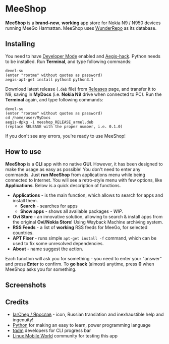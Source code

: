 # MeeShop

**MeeShop** is a **brand-new**, **working** app store for Nokia N9 / N950 devices running MeeGo Harmattan. MeeShop uses [WunderRepo](http://wunderwungiel.pl/MeeGo/Repository) as its database.

## Installing

You need to have [Developer Mode](http://wunderwungiel.pl/MeeGo/posts/devmode-22.04.2023.html) enabled and [Aegis-hack](https://talk.maemo.org/showthread.php?t=90750).
Python needs to be installed. Run **Terminal**, and type following commands:

    devel-su
    (enter "rootme" without quotes as password)
    aegis-apt-get install python3 python3.1

Download latest release (`.deb` file) from [Releases](https://github.com/WunderWungiel/MeeShop/releases) page, and transfer it to N9, saving in **MyDocs** (i.e. **Nokia N9** drive when connected to PC).
Run the **Terminal** again, and type following commands:

    devel-su
    (enter "rootme" without quotes as password)
    cd /home/user/MyDocs
    aegis-dpkg -i meeshop_RELEASE_armel.deb
    (replace RELEASE with the proper number, i.e. 0.1.0)
If you don't see any errors, you're ready to use MeeShop!

## How to use

**MeeShop** is a **CLI** app with no native **GUI**. However, it has been designed to make the usage as easy as possible! You don't need to enter any commands.
Just **run MeeShop** from applications menu while being connected to Internet. You will see a retro-style menu with few options, like **Applications**. Below is a quick description of functions.

 - **Applications** - is the main function, which allows to search for apps and install them.
	 - **Search** - searches for apps
	 - **Show apps** - shows all available packages - *WIP*.
- **Ovi Store** - an innovative solution, allowing to search & install apps from the original **Ovi/Nokia Store**! Using Wayback Machine archiving system.
- **RSS Feeds** - a list of **working** RSS feeds for MeeGo, for selected countries.
- **APT Fixer** - runs simple `apt-get install -f` command, which can be used to fix some unresolved dependencies.
- **About** - name suggest the action.

Each function will ask you for something - you need to enter your "answer" and press **Enter** to confirm.
To **go back** (almost) anytime, press **0** when MeeShop asks you for something.

## Screenshots

## Credits

 - [IarChep / Ярослав](https://t.me/iaroslavchep) - icon, Russian translation and inexhaustible help and ingenuity!
 - [Python](https://python.org) for making an easy to learn, power programming language
 - [tqdm](https://github.com/tqdm/tqdm) developers for CLI progress bar
 - [Linux Mobile World](https://t.me/linuxmobile_world) community for testing this app
